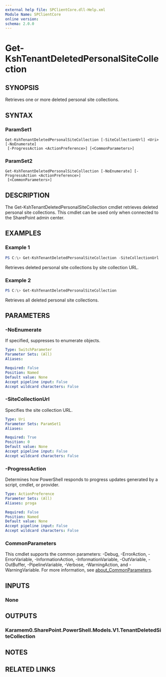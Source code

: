 ```yaml
---
external help file: SPClientCore.dll-Help.xml
Module Name: SPClientCore
online version:
schema: 2.0.0
---
```


# Get-KshTenantDeletedPersonalSiteCollection

## SYNOPSIS
Retrieves one or more deleted personal site collections.

## SYNTAX

### ParamSet1
```
Get-KshTenantDeletedPersonalSiteCollection [-SiteCollectionUrl] <Uri> [-NoEnumerate]
 [-ProgressAction <ActionPreference>] [<CommonParameters>]
```

### ParamSet2
```
Get-KshTenantDeletedPersonalSiteCollection [-NoEnumerate] [-ProgressAction <ActionPreference>]
 [<CommonParameters>]
```

## DESCRIPTION
The Get-KshTenantDeletedPersonalSiteCollection cmdlet retrieves deleted personal site collections. This cmdlet can be used only when connected to the SharePoint admin center.

## EXAMPLES

### Example 1
```powershell
PS C:\> Get-KshTenantDeletedPersonalSiteCollection -SiteCollectionUrl 'https://example-my.sharepoint.com/personal/admin_example_onmicrosoft_com'
```

Retrieves deleted personal site collections by site collection URL.

### Example 2
```powershell
PS C:\> Get-KshTenantDeletedPersonalSiteCollection
```

Retrieves all deleted personal site collections.

## PARAMETERS

### -NoEnumerate
If specified, suppresses to enumerate objects.

```yaml
Type: SwitchParameter
Parameter Sets: (All)
Aliases:

Required: False
Position: Named
Default value: None
Accept pipeline input: False
Accept wildcard characters: False
```

### -SiteCollectionUrl
Specifies the site collection URL.

```yaml
Type: Uri
Parameter Sets: ParamSet1
Aliases:

Required: True
Position: 0
Default value: None
Accept pipeline input: False
Accept wildcard characters: False
```

### -ProgressAction
Determines how PowerShell responds to progress updates generated by a script, cmdlet, or provider.

```yaml
Type: ActionPreference
Parameter Sets: (All)
Aliases: proga

Required: False
Position: Named
Default value: None
Accept pipeline input: False
Accept wildcard characters: False
```

### CommonParameters
This cmdlet supports the common parameters: -Debug, -ErrorAction, -ErrorVariable, -InformationAction, -InformationVariable, -OutVariable, -OutBuffer, -PipelineVariable, -Verbose, -WarningAction, and -WarningVariable. For more information, see [about_CommonParameters](http://go.microsoft.com/fwlink/?LinkID=113216).

## INPUTS

### None

## OUTPUTS

### Karamem0.SharePoint.PowerShell.Models.V1.TenantDeletedSiteCollection

## NOTES

## RELATED LINKS
